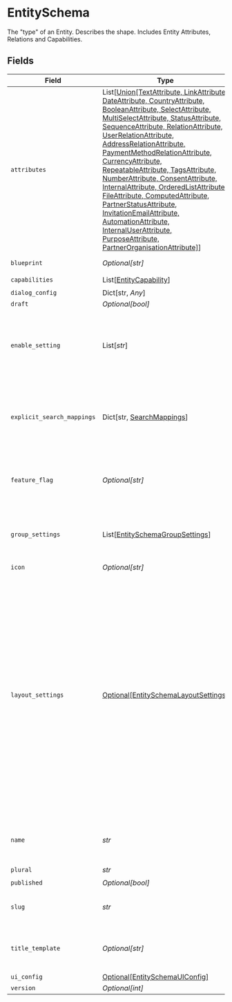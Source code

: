 # EntitySchema

The "type" of an Entity. Describes the shape. Includes Entity Attributes, Relations and Capabilities.


## Fields

| Field                                                                                                                                                                                                                                                                                                                                                                                                                                                                                                                                                                                                                              | Type                                                                                                                                                                                                                                                                                                                                                                                                                                                                                                                                                                                                                               | Required                                                                                                                                                                                                                                                                                                                                                                                                                                                                                                                                                                                                                           | Description                                                                                                                                                                                                                                                                                                                                                                                                                                                                                                                                                                                                                        | Example                                                                                                                                                                                                                                                                                                                                                                                                                                                                                                                                                                                                                            |
| ---------------------------------------------------------------------------------------------------------------------------------------------------------------------------------------------------------------------------------------------------------------------------------------------------------------------------------------------------------------------------------------------------------------------------------------------------------------------------------------------------------------------------------------------------------------------------------------------------------------------------------- | ---------------------------------------------------------------------------------------------------------------------------------------------------------------------------------------------------------------------------------------------------------------------------------------------------------------------------------------------------------------------------------------------------------------------------------------------------------------------------------------------------------------------------------------------------------------------------------------------------------------------------------- | ---------------------------------------------------------------------------------------------------------------------------------------------------------------------------------------------------------------------------------------------------------------------------------------------------------------------------------------------------------------------------------------------------------------------------------------------------------------------------------------------------------------------------------------------------------------------------------------------------------------------------------- | ---------------------------------------------------------------------------------------------------------------------------------------------------------------------------------------------------------------------------------------------------------------------------------------------------------------------------------------------------------------------------------------------------------------------------------------------------------------------------------------------------------------------------------------------------------------------------------------------------------------------------------- | ---------------------------------------------------------------------------------------------------------------------------------------------------------------------------------------------------------------------------------------------------------------------------------------------------------------------------------------------------------------------------------------------------------------------------------------------------------------------------------------------------------------------------------------------------------------------------------------------------------------------------------- |
| `attributes`                                                                                                                                                                                                                                                                                                                                                                                                                                                                                                                                                                                                                       | List[[Union[TextAttribute, LinkAttribute, DateAttribute, CountryAttribute, BooleanAttribute, SelectAttribute, MultiSelectAttribute, StatusAttribute, SequenceAttribute, RelationAttribute, UserRelationAttribute, AddressRelationAttribute, PaymentMethodRelationAttribute, CurrencyAttribute, RepeatableAttribute, TagsAttribute, NumberAttribute, ConsentAttribute, InternalAttribute, OrderedListAttribute, FileAttribute, ComputedAttribute, PartnerStatusAttribute, InvitationEmailAttribute, AutomationAttribute, InternalUserAttribute, PurposeAttribute, PartnerOrganisationAttribute]](../../models/shared/attribute.md)] | :heavy_check_mark:                                                                                                                                                                                                                                                                                                                                                                                                                                                                                                                                                                                                                 | An ordered list of attributes the entity contains                                                                                                                                                                                                                                                                                                                                                                                                                                                                                                                                                                                  | [object Object],[object Object],[object Object],[object Object],[object Object],[object Object],[object Object]                                                                                                                                                                                                                                                                                                                                                                                                                                                                                                                    |
| `blueprint`                                                                                                                                                                                                                                                                                                                                                                                                                                                                                                                                                                                                                        | *Optional[str]*                                                                                                                                                                                                                                                                                                                                                                                                                                                                                                                                                                                                                    | :heavy_minus_sign:                                                                                                                                                                                                                                                                                                                                                                                                                                                                                                                                                                                                                 | Reference to blueprint                                                                                                                                                                                                                                                                                                                                                                                                                                                                                                                                                                                                             |                                                                                                                                                                                                                                                                                                                                                                                                                                                                                                                                                                                                                                    |
| `capabilities`                                                                                                                                                                                                                                                                                                                                                                                                                                                                                                                                                                                                                     | List[[EntityCapability](../../models/shared/entitycapability.md)]                                                                                                                                                                                                                                                                                                                                                                                                                                                                                                                                                                  | :heavy_check_mark:                                                                                                                                                                                                                                                                                                                                                                                                                                                                                                                                                                                                                 | N/A                                                                                                                                                                                                                                                                                                                                                                                                                                                                                                                                                                                                                                |                                                                                                                                                                                                                                                                                                                                                                                                                                                                                                                                                                                                                                    |
| `dialog_config`                                                                                                                                                                                                                                                                                                                                                                                                                                                                                                                                                                                                                    | Dict[str, *Any*]                                                                                                                                                                                                                                                                                                                                                                                                                                                                                                                                                                                                                   | :heavy_minus_sign:                                                                                                                                                                                                                                                                                                                                                                                                                                                                                                                                                                                                                 | N/A                                                                                                                                                                                                                                                                                                                                                                                                                                                                                                                                                                                                                                |                                                                                                                                                                                                                                                                                                                                                                                                                                                                                                                                                                                                                                    |
| `draft`                                                                                                                                                                                                                                                                                                                                                                                                                                                                                                                                                                                                                            | *Optional[bool]*                                                                                                                                                                                                                                                                                                                                                                                                                                                                                                                                                                                                                   | :heavy_minus_sign:                                                                                                                                                                                                                                                                                                                                                                                                                                                                                                                                                                                                                 | N/A                                                                                                                                                                                                                                                                                                                                                                                                                                                                                                                                                                                                                                | false                                                                                                                                                                                                                                                                                                                                                                                                                                                                                                                                                                                                                              |
| `enable_setting`                                                                                                                                                                                                                                                                                                                                                                                                                                                                                                                                                                                                                   | List[*str*]                                                                                                                                                                                                                                                                                                                                                                                                                                                                                                                                                                                                                        | :heavy_minus_sign:                                                                                                                                                                                                                                                                                                                                                                                                                                                                                                                                                                                                                 | This schema should only be active when one of the organization settings is enabled                                                                                                                                                                                                                                                                                                                                                                                                                                                                                                                                                 | 360_features                                                                                                                                                                                                                                                                                                                                                                                                                                                                                                                                                                                                                       |
| `explicit_search_mappings`                                                                                                                                                                                                                                                                                                                                                                                                                                                                                                                                                                                                         | Dict[str, [SearchMappings](../../models/shared/searchmappings.md)]                                                                                                                                                                                                                                                                                                                                                                                                                                                                                                                                                                 | :heavy_minus_sign:                                                                                                                                                                                                                                                                                                                                                                                                                                                                                                                                                                                                                 | Advanced: explicit Elasticsearch index mapping definitions for entity data<br/>                                                                                                                                                                                                                                                                                                                                                                                                                                                                                                                                                    | [object Object]                                                                                                                                                                                                                                                                                                                                                                                                                                                                                                                                                                                                                    |
| `feature_flag`                                                                                                                                                                                                                                                                                                                                                                                                                                                                                                                                                                                                                     | *Optional[str]*                                                                                                                                                                                                                                                                                                                                                                                                                                                                                                                                                                                                                    | :heavy_minus_sign:                                                                                                                                                                                                                                                                                                                                                                                                                                                                                                                                                                                                                 | This schema should only be active when the feature flag is enabled                                                                                                                                                                                                                                                                                                                                                                                                                                                                                                                                                                 | FF_MY_FEATURE_FLAG                                                                                                                                                                                                                                                                                                                                                                                                                                                                                                                                                                                                                 |
| `group_settings`                                                                                                                                                                                                                                                                                                                                                                                                                                                                                                                                                                                                                   | List[[EntitySchemaGroupSettings](../../models/shared/entityschemagroupsettings.md)]                                                                                                                                                                                                                                                                                                                                                                                                                                                                                                                                                | :heavy_minus_sign:                                                                                                                                                                                                                                                                                                                                                                                                                                                                                                                                                                                                                 | A dictionary of Group Titles and associated settings if present.                                                                                                                                                                                                                                                                                                                                                                                                                                                                                                                                                                   | [object Object],[object Object]                                                                                                                                                                                                                                                                                                                                                                                                                                                                                                                                                                                                    |
| `icon`                                                                                                                                                                                                                                                                                                                                                                                                                                                                                                                                                                                                                             | *Optional[str]*                                                                                                                                                                                                                                                                                                                                                                                                                                                                                                                                                                                                                    | :heavy_minus_sign:                                                                                                                                                                                                                                                                                                                                                                                                                                                                                                                                                                                                                 | N/A                                                                                                                                                                                                                                                                                                                                                                                                                                                                                                                                                                                                                                | person                                                                                                                                                                                                                                                                                                                                                                                                                                                                                                                                                                                                                             |
| `layout_settings`                                                                                                                                                                                                                                                                                                                                                                                                                                                                                                                                                                                                                  | [Optional[EntitySchemaLayoutSettings]](../../models/shared/entityschemalayoutsettings.md)                                                                                                                                                                                                                                                                                                                                                                                                                                                                                                                                          | :heavy_minus_sign:                                                                                                                                                                                                                                                                                                                                                                                                                                                                                                                                                                                                                 | Custom grid definitions for the layout. These settings are composed by managed and un-managed properties:<br/>- Managed Properties: are interpreted and transformed into layout styles<br/>- Un-managed Properties: are appended as styles into the attribute mounting node<br/>                                                                                                                                                                                                                                                                                                                                                   |                                                                                                                                                                                                                                                                                                                                                                                                                                                                                                                                                                                                                                    |
| `name`                                                                                                                                                                                                                                                                                                                                                                                                                                                                                                                                                                                                                             | *str*                                                                                                                                                                                                                                                                                                                                                                                                                                                                                                                                                                                                                              | :heavy_check_mark:                                                                                                                                                                                                                                                                                                                                                                                                                                                                                                                                                                                                                 | User-friendly identifier for the entity schema                                                                                                                                                                                                                                                                                                                                                                                                                                                                                                                                                                                     | Contact                                                                                                                                                                                                                                                                                                                                                                                                                                                                                                                                                                                                                            |
| `plural`                                                                                                                                                                                                                                                                                                                                                                                                                                                                                                                                                                                                                           | *str*                                                                                                                                                                                                                                                                                                                                                                                                                                                                                                                                                                                                                              | :heavy_check_mark:                                                                                                                                                                                                                                                                                                                                                                                                                                                                                                                                                                                                                 | N/A                                                                                                                                                                                                                                                                                                                                                                                                                                                                                                                                                                                                                                | Contacts                                                                                                                                                                                                                                                                                                                                                                                                                                                                                                                                                                                                                           |
| `published`                                                                                                                                                                                                                                                                                                                                                                                                                                                                                                                                                                                                                        | *Optional[bool]*                                                                                                                                                                                                                                                                                                                                                                                                                                                                                                                                                                                                                   | :heavy_minus_sign:                                                                                                                                                                                                                                                                                                                                                                                                                                                                                                                                                                                                                 | N/A                                                                                                                                                                                                                                                                                                                                                                                                                                                                                                                                                                                                                                | false                                                                                                                                                                                                                                                                                                                                                                                                                                                                                                                                                                                                                              |
| `slug`                                                                                                                                                                                                                                                                                                                                                                                                                                                                                                                                                                                                                             | *str*                                                                                                                                                                                                                                                                                                                                                                                                                                                                                                                                                                                                                              | :heavy_check_mark:                                                                                                                                                                                                                                                                                                                                                                                                                                                                                                                                                                                                                 | URL-friendly identifier for the entity schema                                                                                                                                                                                                                                                                                                                                                                                                                                                                                                                                                                                      | contact                                                                                                                                                                                                                                                                                                                                                                                                                                                                                                                                                                                                                            |
| `title_template`                                                                                                                                                                                                                                                                                                                                                                                                                                                                                                                                                                                                                   | *Optional[str]*                                                                                                                                                                                                                                                                                                                                                                                                                                                                                                                                                                                                                    | :heavy_minus_sign:                                                                                                                                                                                                                                                                                                                                                                                                                                                                                                                                                                                                                 | Template for rendering the title field. Uses handlebars                                                                                                                                                                                                                                                                                                                                                                                                                                                                                                                                                                            | {{first_name}} {{last_name}}                                                                                                                                                                                                                                                                                                                                                                                                                                                                                                                                                                                                       |
| `ui_config`                                                                                                                                                                                                                                                                                                                                                                                                                                                                                                                                                                                                                        | [Optional[EntitySchemaUIConfig]](../../models/shared/entityschemauiconfig.md)                                                                                                                                                                                                                                                                                                                                                                                                                                                                                                                                                      | :heavy_minus_sign:                                                                                                                                                                                                                                                                                                                                                                                                                                                                                                                                                                                                                 | N/A                                                                                                                                                                                                                                                                                                                                                                                                                                                                                                                                                                                                                                |                                                                                                                                                                                                                                                                                                                                                                                                                                                                                                                                                                                                                                    |
| `version`                                                                                                                                                                                                                                                                                                                                                                                                                                                                                                                                                                                                                          | *Optional[int]*                                                                                                                                                                                                                                                                                                                                                                                                                                                                                                                                                                                                                    | :heavy_minus_sign:                                                                                                                                                                                                                                                                                                                                                                                                                                                                                                                                                                                                                 | N/A                                                                                                                                                                                                                                                                                                                                                                                                                                                                                                                                                                                                                                |                                                                                                                                                                                                                                                                                                                                                                                                                                                                                                                                                                                                                                    |